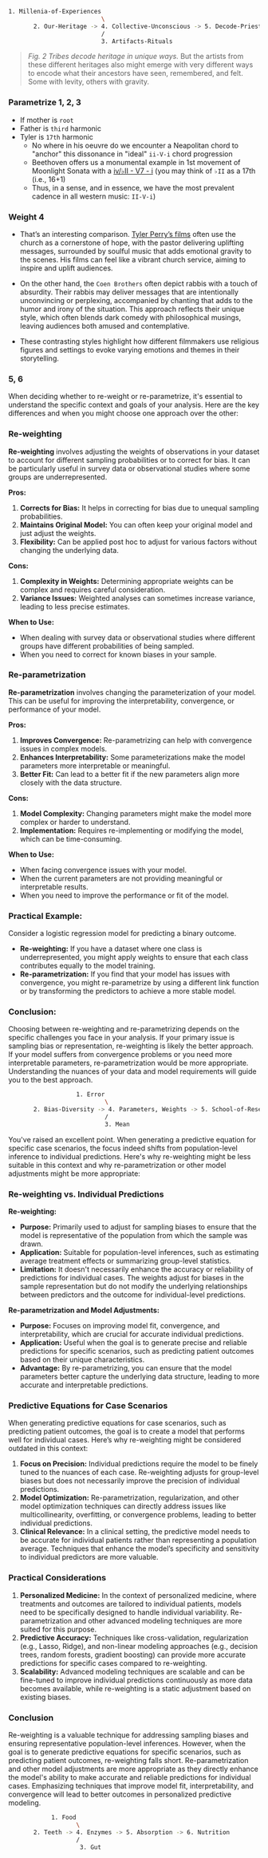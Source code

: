 
```sh
1. Millenia-of-Experiences
                          \
       2. Our-Heritage -> 4. Collective-Unconscious -> 5. Decode-Priests -> 6. Apply-Thrive
                          /
                          3. Artifacts-Rituals 
```

> *Fig. 2 Tribes decode heritage in unique ways.* But the artists from these different heritages also might emerge with very different ways to encode what their ancestors have seen, remembered, and felt. Some with levity, others with gravity.


### Parametrize 1, 2, 3
   - If mother is `root`
   - Father is `third` harmonic
   - Tyler is `17th` harmonic
      - No where in his oeuvre do we encounter a Neapolitan chord to "anchor" this dissonance in "ideal" `ii-V-i` chord progression
      - Beethoven offers us a monumental example in 1st movement of Moonlight Sonata with a [iv/♭II - V7 - i](https://en.wikipedia.org/wiki/Neapolitan_chord#Classical_period) (you may think of `♭II` as a 17th (i.e., 16+1)
      - Thus, in a sense, and in essence, we have the most prevalent cadence in all western music: `II-V-i`)

### Weight 4
   - That’s an interesting comparison. [Tyler Perry’s films](https://abikesa.github.io/music/#personal-5-6) often use the church as a cornerstone of hope, with the pastor delivering uplifting messages, surrounded by soulful music that adds emotional gravity to the scenes. His films can feel like a vibrant church service, aiming to inspire and uplift audiences.

   - On the other hand, the `Coen Brothers` often depict rabbis with a touch of absurdity. Their rabbis may deliver messages that are intentionally unconvincing or perplexing, accompanied by chanting that adds to the humor and irony of the situation. This approach reflects their unique style, which often blends dark comedy with philosophical musings, leaving audiences both amused and contemplative.

   - These contrasting styles highlight how different filmmakers use religious figures and settings to evoke varying emotions and themes in their storytelling.

### 5, 6

When deciding whether to re-weight or re-parametrize, it's essential to understand the specific context and goals of your analysis. Here are the key differences and when you might choose one approach over the other:

### Re-weighting

**Re-weighting** involves adjusting the weights of observations in your dataset to account for different sampling probabilities or to correct for bias. It can be particularly useful in survey data or observational studies where some groups are underrepresented.

**Pros:**
1. **Corrects for Bias:** It helps in correcting for bias due to unequal sampling probabilities.
2. **Maintains Original Model:** You can often keep your original model and just adjust the weights.
3. **Flexibility:** Can be applied post hoc to adjust for various factors without changing the underlying data.

**Cons:**
1. **Complexity in Weights:** Determining appropriate weights can be complex and requires careful consideration.
2. **Variance Issues:** Weighted analyses can sometimes increase variance, leading to less precise estimates.

**When to Use:**
- When dealing with survey data or observational studies where different groups have different probabilities of being sampled.
- When you need to correct for known biases in your sample.

### Re-parametrization

**Re-parametrization** involves changing the parameterization of your model. This can be useful for improving the interpretability, convergence, or performance of your model.

**Pros:**
1. **Improves Convergence:** Re-parametrizing can help with convergence issues in complex models.
2. **Enhances Interpretability:** Some parameterizations make the model parameters more interpretable or meaningful.
3. **Better Fit:** Can lead to a better fit if the new parameters align more closely with the data structure.

**Cons:**
1. **Model Complexity:** Changing parameters might make the model more complex or harder to understand.
2. **Implementation:** Requires re-implementing or modifying the model, which can be time-consuming.

**When to Use:**
- When facing convergence issues with your model.
- When the current parameters are not providing meaningful or interpretable results.
- When you need to improve the performance or fit of the model.

### Practical Example:
Consider a logistic regression model for predicting a binary outcome.

- **Re-weighting:** If you have a dataset where one class is underrepresented, you might apply weights to ensure that each class contributes equally to the model training.
- **Re-parametrization:** If you find that your model has issues with convergence, you might re-parametrize by using a different link function or by transforming the predictors to achieve a more stable model.

### Conclusion:
Choosing between re-weighting and re-parametrizing depends on the specific challenges you face in your analysis. If your primary issue is sampling bias or representation, re-weighting is likely the better approach. If your model suffers from convergence problems or you need more interpretable parameters, re-parametrization would be more appropriate. Understanding the nuances of your data and model requirements will guide you to the best approach.


```sh
                   1. Error
                           \
       2. Bias-Diversity -> 4. Parameters, Weights -> 5. School-of-Resentment, Re-weight -> 6. Individualize, Re-parametrize
                           /
                           3. Mean
```

You've raised an excellent point. When generating a predictive equation for specific case scenarios, the focus indeed shifts from population-level inference to individual predictions. Here's why re-weighting might be less suitable in this context and why re-parametrization or other model adjustments might be more appropriate:

### Re-weighting vs. Individual Predictions

**Re-weighting:**
- **Purpose:** Primarily used to adjust for sampling biases to ensure that the model is representative of the population from which the sample was drawn.
- **Application:** Suitable for population-level inferences, such as estimating average treatment effects or summarizing group-level statistics.
- **Limitation:** It doesn't necessarily enhance the accuracy or reliability of predictions for individual cases. The weights adjust for biases in the sample representation but do not modify the underlying relationships between predictors and the outcome for individual-level predictions.

**Re-parametrization and Model Adjustments:**
- **Purpose:** Focuses on improving model fit, convergence, and interpretability, which are crucial for accurate individual predictions.
- **Application:** Useful when the goal is to generate precise and reliable predictions for specific scenarios, such as predicting patient outcomes based on their unique characteristics.
- **Advantage:** By re-parametrizing, you can ensure that the model parameters better capture the underlying data structure, leading to more accurate and interpretable predictions.

### Predictive Equations for Case Scenarios

When generating predictive equations for case scenarios, such as predicting patient outcomes, the goal is to create a model that performs well for individual cases. Here’s why re-weighting might be considered outdated in this context:

1. **Focus on Precision:** Individual predictions require the model to be finely tuned to the nuances of each case. Re-weighting adjusts for group-level biases but does not necessarily improve the precision of individual predictions.
2. **Model Optimization:** Re-parametrization, regularization, and other model optimization techniques can directly address issues like multicollinearity, overfitting, or convergence problems, leading to better individual predictions.
3. **Clinical Relevance:** In a clinical setting, the predictive model needs to be accurate for individual patients rather than representing a population average. Techniques that enhance the model’s specificity and sensitivity to individual predictors are more valuable.

### Practical Considerations

1. **Personalized Medicine:** In the context of personalized medicine, where treatments and outcomes are tailored to individual patients, models need to be specifically designed to handle individual variability. Re-parametrization and other advanced modeling techniques are more suited for this purpose.
2. **Predictive Accuracy:** Techniques like cross-validation, regularization (e.g., Lasso, Ridge), and non-linear modeling approaches (e.g., decision trees, random forests, gradient boosting) can provide more accurate predictions for specific cases compared to re-weighting.
3. **Scalability:** Advanced modeling techniques are scalable and can be fine-tuned to improve individual predictions continuously as more data becomes available, while re-weighting is a static adjustment based on existing biases.

### Conclusion

Re-weighting is a valuable technique for addressing sampling biases and ensuring representative population-level inferences. However, when the goal is to generate predictive equations for specific scenarios, such as predicting patient outcomes, re-weighting falls short. Re-parametrization and other model adjustments are more appropriate as they directly enhance the model's ability to make accurate and reliable predictions for individual cases. Emphasizing techniques that improve model fit, interpretability, and convergence will lead to better outcomes in personalized predictive modeling.

```sh
            1. Food
                   \
       2. Teeth -> 4. Enzymes -> 5. Absorption -> 6. Nutrition
                   /
                    3. Gut
```
